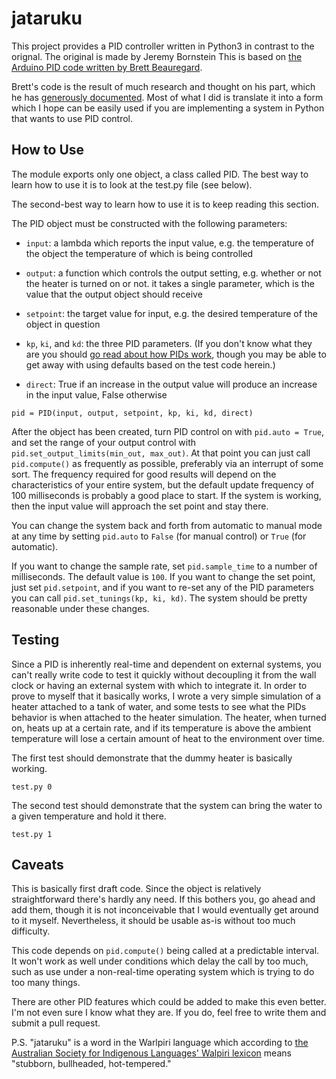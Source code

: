 jataruku
========

This project provides a PID controller written in Python3 in contrast to the orignal. The original is made by Jeremy Bornstein This is based on [the Arduino PID code written by Brett Beauregard](https://github.com/br3ttb/Arduino-PID-Library).

Brett's code is the result of much research and thought on his part, which
he has [generously documented](http://brettbeauregard.com/blog/2011/04/improving-the-beginners-pid-introduction/).
Most of what I did is translate it into a form which I hope can be easily
used if you are implementing a system in Python that wants to use PID
control.

How to Use
----------

The module exports only one object, a class called PID. The best way
to learn how to use it is to look at the test.py file (see below).

The second-best way to learn how to use it is to keep reading this
section.

The PID object must be constructed with the following parameters:

* ``input``: a lambda which reports the input value, e.g. the temperature of the object the temperature of which is being controlled

* ``output``: a function which controls the output setting, e.g. whether
  or not the heater is turned on or not. it takes a single parameter,
  which is the value that the output object should receive

* ``setpoint``: the target value for input, e.g. the desired temperature
  of the object in question

* ``kp``, ``ki``, and ``kd``: the three PID parameters.  (If you don't know
  what they are you should [go read about how PIDs work](http://en.wikipedia.org/wiki/PID_controller), though you may
  be able to get away with using defaults based on the test code herein.)

* ``direct``: True if an increase in the output value will produce an
  increase in the input value, False otherwise

``pid = PID(input, output, setpoint, kp, ki, kd, direct)``

After the object has been created, turn PID control on with ``pid.auto = True``,
and set the range of your output control with ``pid.set_output_limits(min_out, max_out)``.
At that point you can just call ``pid.compute()`` as
frequently as possible, preferably via an interrupt of some sort. The
frequency required for good results will depend on the characteristics
of your entire system, but the default update frequency of 100
milliseconds is probably a good place to start. If the system is
working, then the input value will approach the set point and stay there.

You can change the system back and forth from automatic to manual mode at
any time by setting ``pid.auto`` to ``False`` (for manual control) or ``True``
(for automatic).

If you want to change the sample rate, set ``pid.sample_time`` to a number
of milliseconds. The default value is ``100``. If you want to change the
set point, just set ``pid.setpoint``, and if you want to re-set any of the
PID parameters you can call ``pid.set_tunings(kp, ki, kd)``. The system should
be pretty reasonable under these changes.

Testing
-------

Since a PID is inherently real-time and dependent on external systems,
you can't really write code to test it quickly without decoupling it
from the wall clock or having an external system with which to integrate it.
In order to prove to myself that it basically works, I wrote a very simple
simulation of a heater attached to a tank of water, and some tests to
see what the PIDs behavior is when attached to the heater simulation.
The heater, when turned on, heats up at a certain rate, and if its
temperature is above the ambient temperature will
lose a certain amount of heat to the environment over time.

The first test should demonstrate that the dummy heater is basically working.

    test.py 0

The second test should demonstrate that the system can bring the water to
a given temperature and hold it there.

    test.py 1


Caveats
-------

This is basically first draft code. Since the object is relatively straightforward there's
hardly any need. If this bothers you, go ahead and add them,
though it is not inconceivable that I would eventually get around to it
myself. Nevertheless, it should be usable as-is without too much
difficulty.

This code depends on ``pid.compute()`` being called at a predictable interval. It won't
work as well under conditions which delay the call by too much, such as
use under a non-real-time operating system which is trying to do too
many things.

There are other PID features which could be added to make this even
better. I'm not even sure I know what they are. If you do, feel free
to write them and submit a pull request.

P.S. "jataruku" is a word in the Warlpiri language which according to
[the Australian Society for Indigenous Languages' Walpiri lexicon](http://ausil.org/Dictionary/Warlpiri/lexicon/index.htm) means
"stubborn, bullheaded, hot-tempered."
